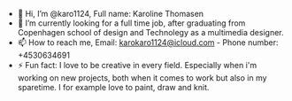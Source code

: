 - 👋 Hi, I’m @karo1124, Full name: Karoline Thomasen
- 🌱 I’m currently looking for a full time job, after graduating from Copenhagen school of design and Technolegy as a multimedia designer.
- 📫 How to reach me, Email: karokaro1124@icloud.com - Phone number: +4530634691
- ⚡ Fun fact: I love to be creative in every field. Especially when i'm working on new projects, both when it comes to work but also in my sparetime. I for example love to paint, draw and knit. 

<!---
karo1124/karo1124 is a ✨ special ✨ repository because its `README.md` (this file) appears on your GitHub profile.
You can click the Preview link to take a look at your changes.
--->
